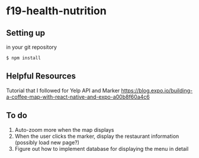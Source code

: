 # f19-health-nutrition

## Setting up
in your git repository

```
$ npm install
```

## Helpful Resources
Tutorial that I followed for Yelp API and Marker
https://blog.expo.io/building-a-coffee-map-with-react-native-and-expo-a00b8f60a4c6

## To do
1. Auto-zoom more when the map displays
2. When the user clicks the marker, display the restaurant information (possibly load new page?)
3. Figure out how to implement database for displaying the menu in detail
